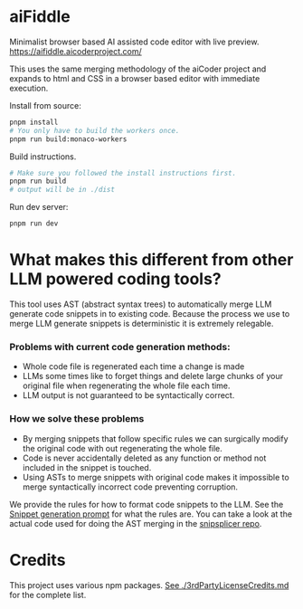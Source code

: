 # aiFiddle
Minimalist browser based AI assisted code editor with live preview.
https://aifiddle.aicoderproject.com/

This uses the same merging methodology of the aiCoder project and expands to html and CSS in a browser based editor with immediate execution. 


Install from source:
```bash
pnpm install
# You only have to build the workers once.
pnpm run build:monaco-workers   
```


Build instructions.
```bash
# Make sure you followed the install instructions first.
pnpm run build
# output will be in ./dist
```

Run dev server:
```bash
pnpm run dev
```





# What makes this different from other LLM powered coding tools?
This tool uses AST (abstract syntax trees) to automatically merge LLM generate code snippets in to existing code. Because the process we use to merge LLM generate snippets is deterministic it is extremely relegable.

### Problems with current code generation methods:
- Whole code file is regenerated each time a change is made
- LLMs some times like to forget things and delete large chunks of your original file when regenerating the whole file each time.
- LLM output is not guaranteed to be syntactically correct. 

### How we solve these problems
- By merging snippets that follow specific rules we can surgically modify the original code with out regenerating the whole file.
- Code is never accidentally deleted as any function or method not included in the snippet is touched. 
- Using ASTs to merge snippets with original code makes it impossible to merge syntactically incorrect code preventing corruption.  

We provide the rules for how to format code snippets to the LLM. See the [Snippet generation prompt](src/prompts/system.md) for what the rules are.
You can take a look at the actual code used for doing the AST merging in the [snipsplicer repo](https://github.com/mmiscool/snipsplicer).



# Credits
This project uses various npm packages. 
[See ./3rdPartyLicenseCredits.md](3rdPartyLicenseCredits.md) for the complete list.